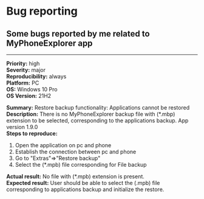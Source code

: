 # Bug reporting </br>
## Some bugs reported by me related to MyPhoneExplorer app </br>

------------------------------------------------------------------------------

**Priority:** high </br>
**Severity:** major </br>
**Reproducibility:** always </br>
**Platform:** PC </br>
**OS:** Windows 10 Pro </br> 
**OS Version:** 21H2 </br>

**Summary:** Restore backup functionality: Applications cannot be restored  </br>
**Description:** There is no MyPhoneExplorer backup file with (*.mbp) extension to be selected, corresponding to the applications backup. App version 1.9.0 </br>
**Steps to reproduce:** </br>
1. Open the application on pc and phone
2. Establish the connection between pc and phone
3. Go to "Extras"=>"Restore backup"
4. Select the (*.mpb) file corresponding for File backup 

**Actual result:** No file with (*.mpb) extension is present. </br>
**Expected result:** User should be able to select the (.mpb) file corresponding to applications backup and initialize the restore.
